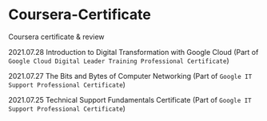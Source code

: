 # Coursera-Certificate
Coursera certificate &amp; review

2021.07.28 Introduction to Digital Transformation with Google Cloud (Part of `Google Cloud Digital Leader Training Professional Certificate`)

2021.07.27 The Bits and Bytes of Computer Networking (Part of `Google IT Support Professional Certificate`)

2021.07.25 Technical Support Fundamentals Certificate (Part of `Google IT Support Professional Certificate`)
